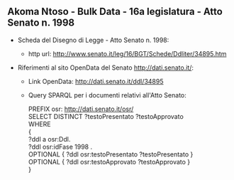 ## Akoma Ntoso - Bulk Data - 16a legislatura - Atto Senato n. 1998 ##

* Scheda del Disegno di Legge - Atto Senato n. 1998:
	* http url: http://www.senato.it/leg/16/BGT/Schede/Ddliter/34895.htm

* Riferimenti al sito OpenData del Senato http://dati.senato.it/:
	* Link OpenData: http://dati.senato.it/ddl/34895
	* Query SPARQL per i documenti relativi all'Atto Senato:

        PREFIX osr: <http://dati.senato.it/osr/>  
		SELECT DISTINCT ?testoPresentato ?testoApprovato  
		WHERE  
		{  
		    ?ddl a osr:Ddl.  
		    ?ddl osr:idFase 1998 .  
		    OPTIONAL { ?ddl osr:testoPresentato ?testoPresentato }  
		    OPTIONAL { ?ddl osr:testoApprovato ?testoApprovato }  
		}
		